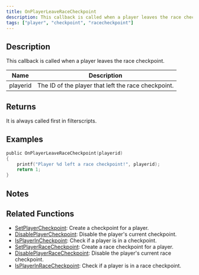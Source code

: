 ```yaml
---
title: OnPlayerLeaveRaceCheckpoint
description: This callback is called when a player leaves the race checkpoint.
tags: ["player", "checkpoint", "racecheckpoint"]
---
```


## Description

This callback is called when a player leaves the race checkpoint.

| Name     | Description                                         |
| -------- | --------------------------------------------------- |
| playerid | The ID of the player that left the race checkpoint. |

## Returns

It is always called first in filterscripts.

## Examples

```c
public OnPlayerLeaveRaceCheckpoint(playerid)
{
    printf("Player %d left a race checkpoint!", playerid);
    return 1;
}
```

## Notes

<TipNPCCallbacks />

## Related Functions

- [SetPlayerCheckpoint](../functions/SetPlayerCheckpoint): Create a checkpoint for a player.
- [DisablePlayerCheckpoint](../functions/DisablePlayerCheckpoint): Disable the player's current checkpoint.
- [IsPlayerInCheckpoint](../functions/IsPlayerInCheckpoint): Check if a player is in a checkpoint.
- [SetPlayerRaceCheckpoint](../functions/SetPlayerRaceCheckpoint): Create a race checkpoint for a player.
- [DisablePlayerRaceCheckpoint](../functions/DisablePlayerRaceCheckpoint): Disable the player's current race checkpoint.
- [IsPlayerInRaceCheckpoint](../functions/IsPlayerInRaceCheckpoint): Check if a player is in a race checkpoint.
